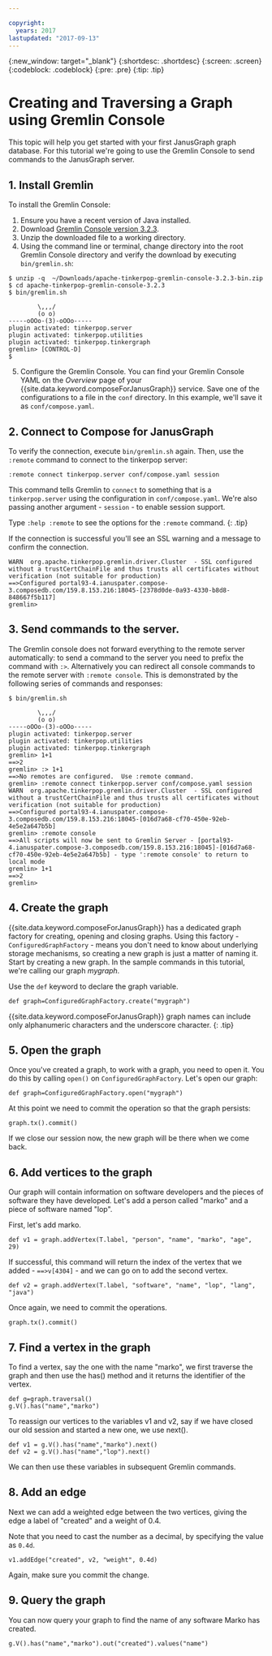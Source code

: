 ```yaml
---

copyright:
  years: 2017
lastupdated: "2017-09-13"
---
```


{:new_window: target="_blank"}
{:shortdesc: .shortdesc}
{:screen: .screen}
{:codeblock: .codeblock}
{:pre: .pre}
{:tip: .tip}

# Creating and Traversing a Graph using Gremlin Console

This topic will help you get started with your first JanusGraph graph database. For this tutorial we're going to use the Gremlin Console to send commands to the JanusGraph server.

## 1. Install Gremlin

To install the Gremlin Console:

1. Ensure you have a recent version of Java installed.
2. Download [Gremlin Console version 3.2.3](https://archive.apache.org/dist/tinkerpop/3.2.3/apache-tinkerpop-gremlin-console-3.2.3-bin.zip).
3. Unzip the downloaded file to a working directory.
4. Using the command line or terminal, change directory into the root Gremlin Console directory and verify the download by executing `bin/gremlin.sh`:

  ```text
  $ unzip -q  ~/Downloads/apache-tinkerpop-gremlin-console-3.2.3-bin.zip
  $ cd apache-tinkerpop-gremlin-console-3.2.3
  $ bin/gremlin.sh

          \,,,/
          (o o)
  -----oOOo-(3)-oOOo-----
  plugin activated: tinkerpop.server
  plugin activated: tinkerpop.utilities
  plugin activated: tinkerpop.tinkergraph
  gremlin> [CONTROL-D]                                                             $

  ```

5. Configure the Gremlin Console. You can find your Gremlin Console YAML on the *Overview* page of your {{site.data.keyword.composeForJanusGraph}} service. Save one of the configurations to a file in the `conf` directory. In this example, we'll save it as `conf/compose.yaml`.
 
## 2. Connect to Compose for JanusGraph

To verify the connection, execute `bin/gremlin.sh` again. Then, use the `:remote` command to connect to the tinkerpop server:

```text
:remote connect tinkerpop.server conf/compose.yaml session
```

This command tells Gremlin to `connect` to something that is a `tinkerpop.server` using the configuration in `conf/compose.yaml`. We're also passing another argument - `session` - to enable session support.

Type `:help :remote` to see the options for the `:remote` command.
{: .tip}

If the connection is successful you'll see an SSL warning and a message to confirm the connection.

```text
WARN  org.apache.tinkerpop.gremlin.driver.Cluster  - SSL configured without a trustCertChainFile and thus trusts all certificates without verification (not suitable for production)
==>Configured portal93-4.ianuspater.compose-3.composedb.com/159.8.153.216:18045-[2378d0de-0a93-4330-b8d8-848667f5b117]
gremlin>
```

## 3. Send commands to the server.

The Gremlin console does not forward everything to the remote server automatically: to send a command to the server you need to prefix the command with `:>`. Alternatively you can redirect all console commands to the remote server with `:remote console`. This is demonstrated by the following series of commands and responses:

```text
$ bin/gremlin.sh                                                                   

        \,,,/
        (o o)
-----oOOo-(3)-oOOo-----
plugin activated: tinkerpop.server
plugin activated: tinkerpop.utilities
plugin activated: tinkerpop.tinkergraph
gremlin> 1+1
==>2
gremlin> :> 1+1
==>No remotes are configured.  Use :remote command.
gremlin> :remote connect tinkerpop.server conf/compose.yaml session
WARN  org.apache.tinkerpop.gremlin.driver.Cluster  - SSL configured without a trustCertChainFile and thus trusts all certificates without verification (not suitable for production)
==>Configured portal93-4.ianuspater.compose-3.composedb.com/159.8.153.216:18045-[016d7a68-cf70-450e-92eb-4e5e2a647b5b]
gremlin> :remote console
==>All scripts will now be sent to Gremlin Server - [portal93-4.ianuspater.compose-3.composedb.com/159.8.153.216:18045]-[016d7a68-cf70-450e-92eb-4e5e2a647b5b] - type ':remote console' to return to local mode
gremlin> 1+1
==>2
gremlin> 

```

## 4. Create the graph

{{site.data.keyword.composeForJanusGraph}} has a dedicated graph factory for creating, opening and closing graphs. Using this factory - `ConfiguredGraphFactory` - means you don't need to know about underlying storage mechanisms, so creating a new graph is just a matter of naming it. Start by creating a new graph. In the sample commands in this tutorial, we're calling our graph _mygraph_.

Use the `def` keyword to declare the graph variable.

```
def graph=ConfiguredGraphFactory.create("mygraph")
```

{{site.data.keyword.composeForJanusGraph}} graph names can include only alphanumeric characters and the underscore character.
{: .tip}

## 5. Open the graph

Once you've created a graph, to work with a graph, you need to open it. You do this by calling `open()` on `ConfiguredGraphFactory`. Let's open our graph:

```
def graph=ConfiguredGraphFactory.open("mygraph")
```

At this point we need to commit the operation so that the graph persists:

```
graph.tx().commit()
```

If we close our session now, the new graph will be there when we come back.

## 6. Add vertices to the graph

Our graph will contain information on software developers and the pieces of software they have developed. Let's add a person called "marko" and a piece of software named "lop".

First, let's add marko.

```
def v1 = graph.addVertex(T.label, "person", "name", "marko", "age", 29)
```

If successful, this command will return the index of the vertex that we added - `==>v[4304]` - and we can go on to add the second vertex.

```
def v2 = graph.addVertex(T.label, "software", "name", "lop", "lang", "java")
```

Once again, we need to commit the operations.

```
graph.tx().commit()
```

## 7. Find a vertex in the graph

To find a vertex, say the one with the name "marko", we first traverse the graph and then use the has() method and it returns the identifier of the vertex.

```
def g=graph.traversal()
g.V().has("name","marko")
```

To reassign our vertices to the variables v1 and v2, say if we have closed our old session and started a new one, we use next().

```
def v1 = g.V().has("name","marko").next()
def v2 = g.V().has("name","lop").next()
```

We can then use these variables in subsequent Gremlin commands.

## 8. Add an edge

Next we can add a weighted edge between the two vertices, giving the edge a label of "created" and a weight of 0.4.

Note that you need to cast the number as a decimal, by specifying the value as `0.4d`.

```
v1.addEdge("created", v2, "weight", 0.4d)
```

Again, make sure you commit the change.

## 9. Query the graph

You can now query your graph to find the name of any software Marko has created.

```
g.V().has("name","marko").out("created").values("name")
```
